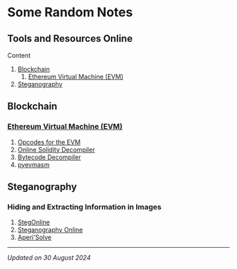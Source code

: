 # Some Random Notes

## Tools and Resources Online

Content

1. [Blockchain](#blockchain)
    1. [Ethereum Virtual Machine (EVM)](#ethereum-virtual-machine-evm)
1. [Steganography](#steganography)

## Blockchain

### [Ethereum Virtual Machine (EVM)](https://ethereum.org/en/developers/docs/evm/)

1. [Opcodes for the EVM](https://ethereum.org/en/developers/docs/evm/opcodes/)
1. [Online Solidity Decompiler](https://ethervm.io/decompile)
1. [Bytecode Decompiler](https://app.dedaub.com/decompile)
1. [pyevmasm](https://github.com/crytic/pyevmasm)

## Steganography

### Hiding and Extracting Information in Images

1. [StegOnline](https://georgeom.net/StegOnline/upload)
1. [Steganography Online](https://stylesuxx.github.io/steganography/)
1. [Aperi'Solve](https://www.aperisolve.com/)

***

*Updated on 30 August 2024*
